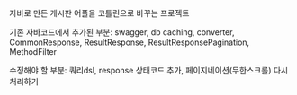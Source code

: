 자바로 만든 게시판 어플을 코틀린으로 바꾸는 프로젝트

기존 자바코드에서 추가된 부분: swagger, db caching, converter, CommonResponse, ResultResponse, ResultResponsePagination, MethodFilter

수정해야 할 부분: 쿼리dsl, response 상태코드 추가, 페이지네이션(무한스크롤) 다시 처리하기

